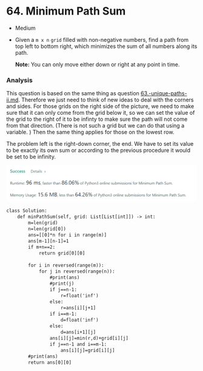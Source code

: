# 64. Minimum Path Sum

* Medium
*   Given a `m x n` `grid` filled with non-negative numbers, find a path from top left to bottom right, which minimizes the sum of all numbers along its path.

    **Note:** You can only move either down or right at any point in time.

### Analysis&#x20;

This question is based on the same thing as question [63.-unique-paths-ii.md](../2022.jan.20/63.-unique-paths-ii.md "mention"). Therefore we just need to think of new ideas to deal with the corners and sides. For those grids on the right side of the picture, we need to make sure that it can only come from the grid below it, so we can set the value of the grid to the right of it to be infinty to make sure the path will not come from that direction. (There is not such a grid but we can do that using a variable. ) Then the same thing applies for those on the lowest row.&#x20;

The problem left is the right-down corner, the end. We have to set its value to be exactly its own sum or according to the previous procedure it would be set to be infinity.&#x20;

![](<../.gitbook/assets/image (13) (1) (1).png>)

```
class Solution:
    def minPathSum(self, grid: List[List[int]]) -> int:
        m=len(grid)
        n=len(grid[0])
        ans=[[0]*n for i in range(m)]
        ans[m-1][n-1]=1
        if m+n==2:
            return grid[0][0]
     
        for i in reversed(range(m)):
            for j in reversed(range(n)):
                #print(ans)
                #print(j)
                if j==n-1:
                    r=float('inf')
                else:
                    r=ans[i][j+1]
                if i==m-1:
                    d=float('inf')
                else:
                    d=ans[i+1][j]
                ans[i][j]=min(r,d)+grid[i][j]
                if j==n-1 and i==m-1:
                    ans[i][j]=grid[i][j]
        #print(ans)
        return ans[0][0]
```

